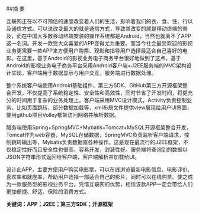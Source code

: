 ##摘    要

互联网正在以不可预估的速度改变着人们的生活，影响着我们的衣、食、住、行以及通信方式。可以说改变最大的就是通信方式，导致其改变的就是移动终端的普及，而在中国大多数移动终端安装的操作系统都是Android，当然也就离不了APP这一名词。开发一款受大众喜爱的APP变得尤为重要。而当今社会最受欢迎的影视业务更需要一款APP来方便用户购票、观影和指导用户选择最适合自己喜好的电影。在这里，基于Android的影视业务电子商务平台很好地做到了这点。基于Android的影视业务电子商务平台采用Android客户端+J2EE服务端的MVC架构设计实现，客户端用于数据显示与用户交互，服务端进行数据处理。

整个系统客户端使用Android基础组件、第三方SDK、GitHub第三方开源框架整合开发，不仅提高了系统稳定性、安全性和高效性，同时节省了开发时间，将更充分的时间用于复杂的业务处理上。客户端采用MVC设计模式，Activity负责控制业务，比如页面跳转、部分数据加载等，xml布局文件提供view展现给用户UI界面，使用github项目Volley框架访问网络并解析数据。

服务端使用Spring+SpringMVC+Mybatis+Tomcat+MySQL开源框架整合开发，Tomcat作为web容器，MySQL存储数据，SpringMVC负责监听客户端请求，控制跳转输出等，Mybatis负责数据库各种操作。这是现在最流行的J2EE框架，不仅稳定性好而且安全性也很高，容易开发，封装性好。服务端将查询到的数据以JSON字符串形式返回给客户端，客户端解析并加载给UI。

设计此APP，主要方便用户购买电影票，可以在线浏览最新电影信息、电影评价、喜欢率和就座率，帮助用户选择一部适合自己的影片，同时可以在线购票。使之成为一款服务型的影视业务平台。凭借互联网的优势，相信该款APP一定会带给人们更加便捷、舒适、保险的消费方式。

**关键词：APP；J2EE；第三方SDK；开源框架**

